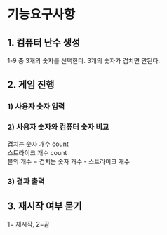 # 기능요구사항

## 1. 컴퓨터 난수 생성
1-9 중 3개의 숫자를 선택한다. 
3개의 숫자가 겹치면 안된다. 

## 2. 게임 진행
### 1) 사용자 숫자 입력
### 2) 사용자 숫자와 컴퓨터 숫자 비교
겹치는 숫자 개수 count  
스트라이크 개수 count  
볼의 개수 = 겹치는 숫자 개수 - 스트라이크 개수
### 3) 결과 출력 


## 3. 재시작 여부 묻기
1= 재시작, 2=끝